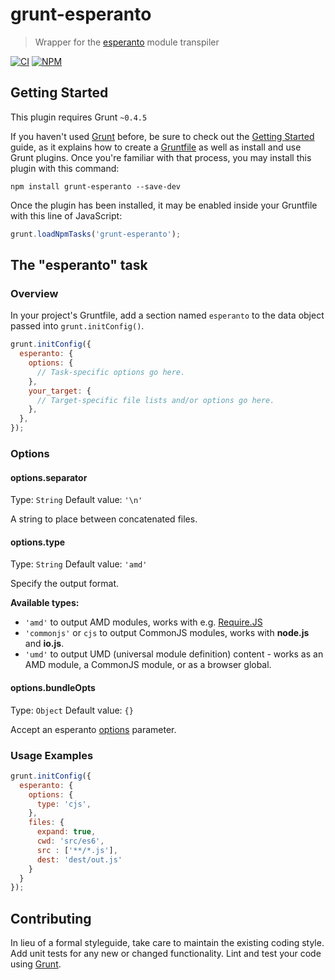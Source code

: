 # grunt-esperanto

> Wrapper for the [esperanto](https://github.com/rich-harris/esperanto) module transpiler

[![CI](http://img.shields.io/travis/developit/grunt-esperanto.svg?style=flat)](https://travis-ci.org/developit/grunt-esperanto)
[![NPM](http://img.shields.io/npm/v/grunt-esperanto.svg?style=flat)](https://www.npmjs.com/package/grunt-esperanto)

## Getting Started
This plugin requires Grunt `~0.4.5`

If you haven't used [Grunt](http://gruntjs.com/) before, be sure to check out the [Getting Started](http://gruntjs.com/getting-started) guide, as it explains how to create a [Gruntfile](http://gruntjs.com/sample-gruntfile) as well as install and use Grunt plugins. Once you're familiar with that process, you may install this plugin with this command:

```shell
npm install grunt-esperanto --save-dev
```

Once the plugin has been installed, it may be enabled inside your Gruntfile with this line of JavaScript:

```js
grunt.loadNpmTasks('grunt-esperanto');
```

## The "esperanto" task

### Overview
In your project's Gruntfile, add a section named `esperanto` to the data object passed into `grunt.initConfig()`.

```js
grunt.initConfig({
  esperanto: {
    options: {
      // Task-specific options go here.
    },
    your_target: {
      // Target-specific file lists and/or options go here.
    },
  },
});
```

### Options

#### options.separator
Type: `String`
Default value: `'\n'`

A string to place between concatenated files.

#### options.type
Type: `String`
Default value: `'amd'`

Specify the output format.

**Available types:**

- `'amd'` to output AMD modules, works with e.g. [Require.JS](http://requirejs.org/)
- `'commonjs'` or `cjs` to output CommonJS modules, works with **node.js** and **io.js**.
- `'umd'` to output UMD (universal module definition) content - works as an AMD module, a CommonJS module, or as a browser global.

#### options.bundleOpts
Type: `Object`
Default value: `{}`

Accept an esperanto [options](https://github.com/esperantojs/esperanto/wiki/Converting-a-single-module#options) parameter.

### Usage Examples

```js
grunt.initConfig({
  esperanto: {
    options: {
      type: 'cjs',
    },
    files: {
      expand: true,
      cwd: 'src/es6',
      src : ['**/*.js'],
      dest: 'dest/out.js'
    }
  }
});
```

## Contributing
In lieu of a formal styleguide, take care to maintain the existing coding style. Add unit tests for any new or changed functionality. Lint and test your code using [Grunt](http://gruntjs.com/).
